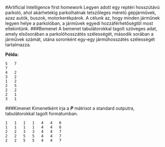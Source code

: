 #Artificial Intelligence first homework
Legyen adott egy reptéri hosszútávú parkoló, ahol akárhetekig parkolhatnak tetszőleges méretű gépjárművek,
azaz autók, buszok, motorkerékpárok. A célunk az, hogy minden járműnek legyen helye a parkolóban,
a járművek egyedi hozzáférhetőségtől most eltekintünk.
###Bemenet
A bemenet tabulátorokkal tagolt szöveges adat, amely elsősorában a parkolóhosszátés szélességét,
második sorában a járművek számát, utána soronként egy-egy járműhosszátés szélességét tartalmazza.

**Példa:**
```
5   7
7
4   2
3   2
1   2
2   5
2   2
2   1
3   1
```
###Kimenet
Kimenetként írja a **_P_** mátrixot a standard outputra, tabulátorokkal tagolt formátumban.
```
1   1   1   1   4   4   6
1   1   1   1   4   4   6
2   2   3   3   4   4   7
2   2   5   5   4   4   7
2   2   5   5   4   4   7
```
